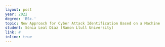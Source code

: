 ```yaml
---
layout: post
year: 2022
degree: 'BSc.'
topic: New Approach for Cyber Attack Identification Based on a Machine Learning Anomaly Detection Model and a Security Dashboard
student: Sònia Leal Díaz (Ramon Llull University)
link: #
inline: true
---
```


